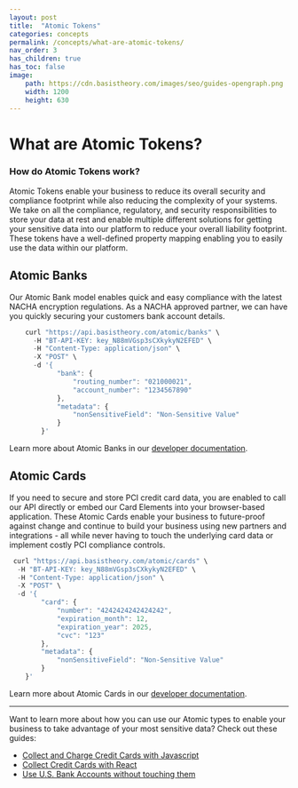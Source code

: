 ```yaml
---
layout: post
title:  "Atomic Tokens"
categories: concepts
permalink: /concepts/what-are-atomic-tokens/
nav_order: 3
has_children: true
has_toc: false
image:
    path: https://cdn.basistheory.com/images/seo/guides-opengraph.png
    width: 1200
    height: 630
---
```


# What are Atomic Tokens?

### How do Atomic Tokens work?

Atomic Tokens enable your business to reduce its overall security and compliance footprint while also reducing the complexity of your systems. We take on all the compliance, regulatory, and security responsibilities to store your data at rest and enable multiple different solutions for getting your sensitive data into our platform to reduce your overall liability footprint. These tokens have a well-defined property mapping enabling you to easily use the data within our platform.

## Atomic Banks

Our Atomic Bank model enables quick and easy compliance with the latest NACHA encryption regulations. As a NACHA approved partner, we can have you quickly securing your customers bank account details.

```js
    curl "https://api.basistheory.com/atomic/banks" \
      -H "BT-API-KEY: key_N88mVGsp3sCXkykyN2EFED" \
      -H "Content-Type: application/json" \
      -X "POST" \
      -d '{
            "bank": {
                "routing_number": "021000021",
                "account_number": "1234567890"
            },
            "metadata": {
                "nonSensitiveField": "Non-Sensitive Value"
            }
        }'
```
Learn more about Atomic Banks in our [developer documentation](https://docs.basistheory.com/api-reference/#atomic-banks).

## Atomic Cards

If you need to secure and store PCI credit card data, you are enabled to call our API directly or embed our Card Elements into your browser-based application. These Atomic Cards enable your business to future-proof against change and continue to build your business using new partners and integrations - all while never having to touch the underlying card data or implement costly PCI compliance controls.

```js
 curl "https://api.basistheory.com/atomic/cards" \
  -H "BT-API-KEY: key_N88mVGsp3sCXkykyN2EFED" \
  -H "Content-Type: application/json" \
  -X "POST" \
  -d '{
        "card": {
            "number": "4242424242424242",
            "expiration_month": 12,
            "expiration_year": 2025,
            "cvc": "123"
        },
        "metadata": {
            "nonSensitiveField": "Non-Sensitive Value"
        }
    }'
```

Learn more about Atomic Cards in our [developer documentation](https://docs.basistheory.com/api-reference/#atomic-cards).

<hr>

Want to learn more about how you can use our Atomic types to enable your business to take advantage of your most sensitive data? Check out these guides:
- [Collect and Charge Credit Cards with Javascript](/guides/collect-atomic-cards-with-elements/)
- [Collect Credit Cards with React](/guides/collect-atomic-cards-with-elements-react/)
- [Use U.S. Bank Accounts without touching them](/guides/use-us-bank-accounts-without-touching-them/)
